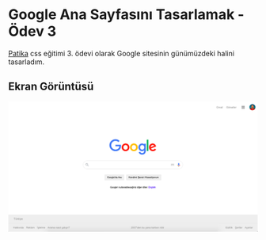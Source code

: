 # Google Ana Sayfasını Tasarlamak - Ödev 3

[Patika](https://www.patika.dev) css eğitimi 3. ödevi olarak Google sitesinin günümüzdeki halini tasarladım.


## Ekran Görüntüsü
![google-ekran-görüntüsü](googleEkranGoruntusu.png)



